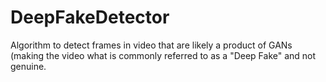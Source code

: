 # DeepFakeDetector

Algorithm to detect frames in video that are likely a product of GANs (making the video what is commonly referred to as a "Deep Fake" and not genuine.
